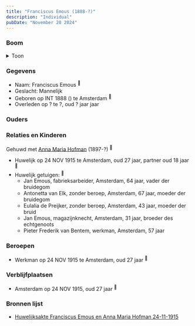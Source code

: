 ```yaml
---
title: "Franciscus Emous (1888-?)"
description: "Individual"
pubDate: "November 20 2024"
---
```


### Boom
<details><summary>Toon</summary>

![test](https://www.plantuml.com/plantuml/svg/dT9BQy90403W-_wAGGzj3q8qjJu8laf2FTJs8BtA9Zlgadt8pWO9ud_lgg7rLkXjcUV7i3FotFbAAqQbD0Vkk8QS5-NEsSg8Lwki0--ueP12uzbU2eH2kaBXxOtwu6lGg7DqT0kHHuVMrmTaTrCBnOdWn01WOPr0jzxBeZH8b2IQIpEPGCpEZ3t0vtKLCNPhQMLXVo6fg0XIRIjg0ITOHb5lC82VtdOQP_ri4HQSjXALE4CopdbURtBhlSBn19QhDNI7mo4yFi5SNv22wxjgAYkbDjo8JU4iKMw3BRHDONfXDPQvCHpUkPCStknMS_EBUG5ePuiqJkC_4QF1ln2D8HaVKGXfTY7HUuRLnnTqHzt-LP95KHIcjvNSxNsDIjbZq9nPSwvEfwbW3Vatm6PeHFW8tm00)
</details>

### Gegevens
- Naam: Franciscus Emous <sup><a href="../s00459/" style="text-decoration:none" title="Huwelijksakte Franciscus Emous en Anna Maria Hofman 24-11-1915 ">:link:</a></sup>
- Geslacht: Mannelijk
- Geboren op INT 1888 () te Amsterdam <sup><a href="../s00459/" style="text-decoration:none" title="Huwelijksakte Franciscus Emous en Anna Maria Hofman 24-11-1915 ">:link:</a></sup>
- Overleden op ? te ?, oud ? jaar jaar 

### Ouders

### Relaties en Kinderen

Gehuwd met [Anna Maria Hofman](../i00276/) (1897-?) <sup><a href="../s00459/" style="text-decoration:none" title="Huwelijksakte Franciscus Emous en Anna Maria Hofman 24-11-1915 ">:link:</a></sup>
- Huwelijk op 24 NOV 1915 te Amsterdam, oud 27 jaar, partner oud 18 jaar <sup><a href="../s00459/" style="text-decoration:none" title="Huwelijksakte Franciscus Emous en Anna Maria Hofman 24-11-1915 ">:link:</a></sup>
- Huwelijk getuigen:  <sup><a href="../s00459/" style="text-decoration:none" title="Huwelijksakte Franciscus Emous en Anna Maria Hofman 24-11-1915 ">:link:</a></sup>
  - Jan Emous, fabrieksarbeider, Amsterdam, 64 jaar, vader der bruidegom
  - Antonetta van Elk, zonder beroep, Amsterdam, 67 jaar, moeder der bruidegom
  - Eulalia de Preijker, zonder beroep, Amsterdam, 43 jaar, moeder der bruid
  - Jan Emous, magazijnknecht, Amsterdam, 31 jaar, broeder des echtgenoots
  - Pieter Frederik van Bentem, werkman, Amsterdam, 57 jaar

### Beroepen
- Werkman op 24 NOV 1915 te Amsterdam, oud 27 jaar <sup><a href="../s00459/" style="text-decoration:none" title="Huwelijksakte Franciscus Emous en Anna Maria Hofman 24-11-1915 ">:link:</a></sup>

### Verblijfplaatsen
- Amsterdam  op 24 NOV 1915, oud 27 jaar  <sup><a href="../s00459/" style="text-decoration:none" title="Huwelijksakte Franciscus Emous en Anna Maria Hofman 24-11-1915 ">:link:</a></sup>

### Bronnen lijst
- [Huwelijksakte Franciscus Emous en Anna Maria Hofman 24-11-1915 ](../s00459/)